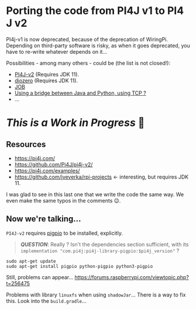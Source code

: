 # Porting the code from PI4J v1 to PI4 J v2

PI4j-v1 is now deprecated, because of the deprecation of WiringPi.  
Depending on third-party software is risky, as when it goes deprecated, you have to re-write whatever depends on it...

Possibilities - among many others - could be (the list is not closed!):
- [PI4J-v2](https://github.com/Pi4J/pi4j-v2/) (Requires JDK 11).
- [diozero](https://github.com/mattjlewis/diozero) (Requires JDK 11).
- [JOB](https://github.com/OlivierLD/JOB)
- [Using a bridge between Java and Python, using TCP ?](../../java-python/README.md)
- ...

# _This is a Work in Progress_ 🚧

## Resources
- <https://pi4j.com/>
- <https://github.com/Pi4J/pi4j-v2/>
- <https://pi4j.com/examples/>
- <https://github.com/jveverka/rpi-projects> <- interesting, but requires JDK 11.

I was glad to see in this last one that we write the code the same way.
We even make the same typos in the comments 😉.

## Now we're talking...
`PI4J-v2` requires [pigpio](http://abyz.me.uk/rpi/pigpio/index.html) to be installed, explicitly.
> _**QUESTION**_: Really ?
> Isn't the dependencies section sufficient, with its `implementation "com.pi4j:pi4j-library-pigpio:$pi4j_version"` ?
```
sudo apt-get update
sudo apt-get install pigpio python-pigpio python3-pigpio
```
Still, problems can appear... <https://forums.raspberrypi.com/viewtopic.php?t=256475>

Problems with library `linuxfs` when using `shadowJar`... There is a way to fix this.
Look into the `build.gradle`...

